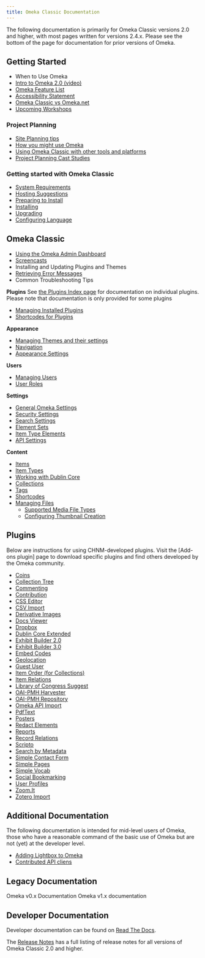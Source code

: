 ```yaml
---
title: Omeka Classic Documentation
---
```

The following documentation is primarily for Omeka Classic  versions 2.0 and higher, with most pages written for versions 2.4.x. Please see the bottom of the page for documentation for prior versions of Omeka.

## Getting Started
- When to Use Omeka
- [Intro to Omeka 2.0 (video)](https://vimeo.com/55973380)
- [Omeka Feature List](/Feature_List.md)
- [Accessibility Statement](/Accessibility_Statement.md)
- [Omeka Classic vs Omeka.net](/Classic_vs_Net.md)
- [Upcoming Workshops](/Upcoming_Workshops.md)

### Project Planning
- [Site Planning tips](/Site_Planning_Tips.md)
- [How you might use Omeka](/How_Might_You_Use_Omeka.md)
- [Using Omeka Classic with other tools and platforms](/Using_Omeka_with_Other_Tools_and_Platforms.md)
- [Project Planning Cast Studies](/Project_Planning_Case_Studies.md)

### Getting started with Omeka Classic
- [System Requirements](/System_Requirements.md)
- [Hosting Suggestions](/Hosting_Suggestions.md)
- [Preparing to Install](/Preparing_to_Install.md)
- [Installing](/Installation.md)
- [Upgrading](/Upgrading.md)
- [Configuring Language](/Configuring_Language.md)

## Omeka Classic
- [Using the Omeka Admin Dashboard](/Using_the_Omeka_Admin.md)
- [Screencasts](/Screencasts.md)
- Installing and Updating Plugins and Themes
- [Retrieving Error Messages](/Retrieving_Error_Messages.md)
- Common Troubleshooting Tips

**Plugins**
See [the Plugins Index page](/Plugins_2.md) for documentation on individual plugins. Please note that documentation is only provided for some plugins
- [Managing Installed Plugins](/Managing_Plugins.md)
- [Shortcodes for Plugins](/Plugins/Plugin_Shortcodes.md)

**Appearance**
- [Managing Themes and their settings](/Managin_Themes_2.md)
- [Navigation](/Managing_Navigation_2.0.md)
- [Appearance Settings](/Managing_Appearance_Settings_2.0.md)

**Users**
- [Managing Users](/Managing_Users_2.0.md)
- [User Roles](/User_Roles.md)

**Settings**
- [General Omeka Settings](/Managing_General_Settings_2.md)
- [Security Settings](/Managing_Security_Settings_2.md)
- [Search Settings](/Managing_Search_Settings_2.md)
- [Element Sets](/Managing_Element_Sets_2.md)
- [Item Type Elements](/Managing_Item_Type_Elements_2.md)
- [API Settings](/Managing_API_Settings.md)

**Content**
- [Items](/Managing_Items_2.md)
- [Item Types](/Managing_Item_Types_2.md)
- [Working with Dublin Core](/Working_with_Dublin_Core.md)
- [Collections](/Managing_Collections_2.md)
- [Tags](/Managing_Tags_2.md)
- [Shortcodes](/Shortcodes2.md)
- [Managing Files](/Managing_Files.md)
    - [Supported Media File Types](/Media_Files.md)
    - [Configuring Thumbnail Creation](/Configuring_Thumbnail_Creation.md)

## Plugins
Below are instructions for using CHNM-developed plugins. Visit the [Add-ons plugin] page to download specific plugins and find others developed by the Omeka community.

-   [Coins](/Plugins/Coins_2.0.md)
-   [Collection Tree](/Plugins/CollectionTree_2.0.md)
-   [Commenting](/Plugins/Commenting_2.0.md)
-   [Contribution](/Plugins/Contribution_2.0.md)
-   [CSS Editor](/Plugins/CSS_Editor.md)
-   [CSV Import](/Plugins/CSV_Import_2.0.md)
-   [Derivative Images](/Plugins/DerivativeImages.md)
-   [Docs Viewer](/Plugins/DocsViewer_2.0.md)
-   [Dropbox](/Plugins/Dropbox_2.0.md)
-   [Dublin Core Extended](/Plugins/DublinCoreExtended_2.0.md)
-   [Exhibit Builder 2.0](/Plugins/ExhibitBuilder_2.0.md)
-   [Exhibit Builder 3.0](/Plugins/ExhibitBuilder_3.0.md)
-   [Embed Codes](/Plugins/EmbedCodes.md)
-   [Geolocation](/Plugins/Geolocation_2.0.md)
-   [Guest User](/Plugins/GuestUser_2.0.md)
-   [Item Order (for Collections)](/Plugins/ItemOrder_2.0.md)
-   [Item Relations](/Plugins/ItemRelations_2.0.md)
-   [Library of Congress Suggest](/Plugins/Library_of_Congress_Suggest_2.0.md)
-   [OAI-PMH Harvester](/Plugins/OaipmhHarvester_2.0.md)
-   [OAI-PMH Repository](/Plugins/OaiPmhRepository_2.0.md)
-   [Omeka API Import](/Plugins/Omeka_API_Import.md)
-   [PdfText](/Plugins/PdfText.md)
-   [Posters](/Plugins/Posters.md)
-   [Redact Elements](/Plugins/RedactElements.md)
-   [Reports](/Plugins/Reports_2.0.md)
-   [Record Relations](/Plugins/RecordRelations_2.0.md)
-   [Scripto](/Plugins/Scripto_2.0.md)
-   [Search by Metadata](/Plugins/SearchByMetadata.md)
-   [Simple Contact Form](/Plugins/SimpleContactForm_2.0.md)
-   [Simple Pages](/Plugins/SimplePages_2.0.md)
-   [Simple Vocab](/Plugins/SimpleVocab_2.0.md)
-   [Social Bookmarking](/Plugins/SocialBookmarking_2.0.md)
-   [User Profiles](/Plugins/UserProfile_2.0.md)
-   [Zoom.It](/Plugins/ZoomIt_2.0.md)
-   [Zotero Import](/Plugins/ZoteroImport_2.0.md)

## Additional Documentation
The following documentation is intended for mid-level users of Omeka, those who have a reasonable command of the basic use of Omeka but are not (yet) at the developer level.

- [Adding Lightbox to Omeka](/Adding_Lightbod_to_Omeka.md)
- [Contributed API cliens](/Contributed_API_clients.md)


## Legacy Documentation
Omeka v0.x Documentation
Omeka v1.x documentation

## Developer Documentation
Developer documentation can be found on [Read The Docs](http://omeka.readthedocs.io/en/latest/). 

The [Release Notes](/releasenotes.md) has a full listing of release notes for all versions of Omeka Classic 2.0 and higher.